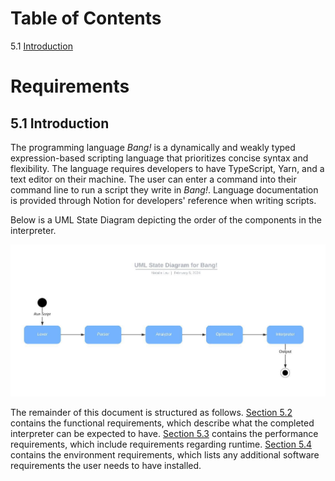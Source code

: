 # Table of Contents
5.1 [Introduction](#introduction)

<!-- 5.2 [Functional Requirements](#func-reqs) -->

# Requirements

## <a name="introduction" id="introduction"></a> 5.1 Introduction
The programming language _Bang!_ is a dynamically and weakly typed expression-based scripting language that prioritizes concise syntax and flexibility. The language requires developers to have TypeScript, Yarn, and a text editor on their machine. The user can enter a command into their command line to run a script they write in _Bang!_. Language documentation is provided through Notion for developers' reference when writing scripts.

Below is a UML State Diagram depicting the order of the components in the interpreter.

![UML State Diagram](./uml-state-diagram.jpeg)

The remainder of this document is structured as follows. [Section 5.2](#func-reqs) contains the functional requirements, which describe what the completed interpreter can be expected to have. [Section 5.3](#perform-reqs) contains the performance requirements, which include requirements regarding runtime. [Section 5.4](#env-reqs) contains the environment requirements, which lists any additional software requirements the user needs to have installed.

<!-- ## <a name="func-reqs" id="func-reqs"></a> 5.2 Functional Requirements
Describe features that completed system can be expected to have. Describe what completed system will do, but without describing how it will be accomplished. Each subsection should describe a single discrete functional requirement w/ a meaningful name.
All "shall" statements must be numbered.
No "will" or "should" statements should be numbered.
No "and" (that should be two statements).
"Will" and "should" statements MUST be associated with a requirement statement. The requirement statement should immediately precede the "will" or "should" statment in this case.
There can be more than one "will" or "should" statment associated with any "shall" statement.
When specifying performance requirements, be careful about specifying ranges of performance measures. They may come back to bite you in the end.
Try to write your requirements so they are testable statements.
Watch out for "weasel words" (ambiguous words) -->